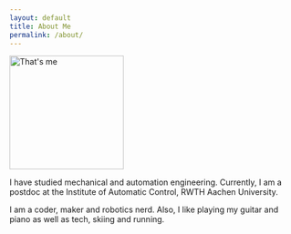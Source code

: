 ```yaml
---
layout: default
title: About Me
permalink: /about/
---
```


<img src="{{ site.baseurl }}/images/tim.jpg" alt="That's me" width="200"/>

I have studied mechanical and automation engineering.
Currently, I am a postdoc at the Institute of Automatic Control, RWTH Aachen University.

I am a coder, maker and robotics nerd.
Also, I like playing my guitar and piano as well as tech, skiing and running.
